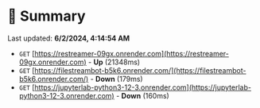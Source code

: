 # 📖 Summary
Last updated: **6/2/2024, 4:14:54 AM**

- `GET` [https://restreamer-09gx.onrender.com](https://restreamer-09gx.onrender.com) - **Up** (21348ms)
- `GET` [https://filestreambot-b5k6.onrender.com/](https://filestreambot-b5k6.onrender.com/) - **Down** (179ms)
- `GET` [https://jupyterlab-python3-12-3.onrender.com](https://jupyterlab-python3-12-3.onrender.com) - **Down** (160ms)
